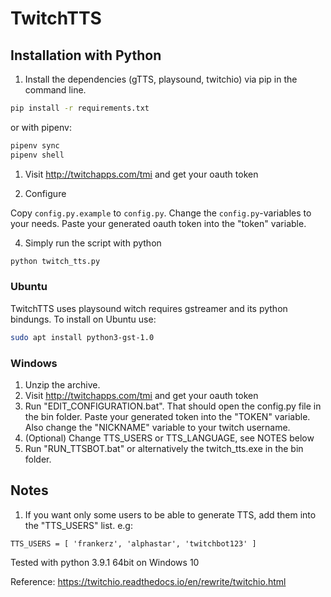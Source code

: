 # TwitchTTS

## Installation with Python

1. Install the dependencies (gTTS, playsound, twitchio) via pip in the command line.

```bash
pip install -r requirements.txt
```

or with pipenv:

```bash
pipenv sync
pipenv shell
```

1. Visit http://twitchapps.com/tmi and get your oauth token

2. Configure

Copy `config.py.example` to `config.py`.
Change the `config.py`-variables to your needs.
Paste your generated oauth token into the "token" variable.

4. Simply run the script with python

```bash
python twitch_tts.py
```

### Ubuntu

TwitchTTS uses playsound witch requires gstreamer and its python bindungs.
To install on Ubuntu use:

```bash
sudo apt install python3-gst-1.0
```

### Windows

1. Unzip the archive.
2. Visit http://twitchapps.com/tmi and get your oauth token
2. Run "EDIT_CONFIGURATION.bat". That should open the config.py file in the bin folder. Paste your generated token into the "TOKEN" variable. Also change the "NICKNAME" variable to your twitch username.
3. (Optional) Change TTS_USERS or TTS_LANGUAGE, see NOTES below
4. Run "RUN_TTSBOT.bat" or alternatively the twitch_tts.exe in the bin folder.

## Notes
1. If you want only some users to be able to generate TTS, add them into the "TTS_USERS" list. e.g:

```
TTS_USERS = [ 'frankerz', 'alphastar', 'twitchbot123' ]
```

Tested with python 3.9.1 64bit on Windows 10

Reference:
https://twitchio.readthedocs.io/en/rewrite/twitchio.html
